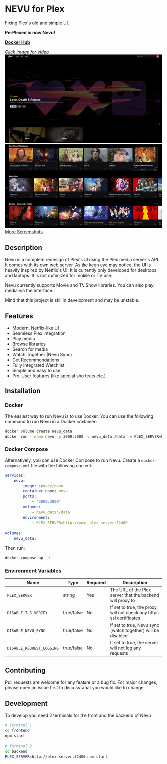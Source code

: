 # NEVU for Plex
Fixing Plex's old and simple UI.

**PerPlexed is now Nevu!**

[**Docker Hub**](https://hub.docker.com/r/ipmake/nevu)

*Click image for video*
[![Nevu1](assets/screenshot1.png)](https://www.youtube.com/watch?v=PuTOw3Wg9oY)
![Nevu2](assets/screenshot2.png)
[More Screenshots](https://github.com/Ipmake/Nevu/tree/main/assets)

## Description

Nevu is a complete redesign of Plex's UI using the Plex media server's API. It comes with its own web server. As the keen eye may notice, the UI is heavily inspired by Netflix's UI. It is currently only developed for desktops and laptops. It is not optimized for mobile or TV use.

Nevu currently supports Movie and TV Show libraries. You can also play media via the interface.

Mind that this project is still in development and may be unstable.


## Features
- Modern, Netflix-like UI
- Seamless Plex integration
- Play media
- Browse libraries
- Search for media
- Watch Together (Nevu Sync)
- Get Recommendations
- Fully integrated Watchlist
- Simple and easy to use
- Pro-User features (like special shortcuts etc.)

## Installation

### Docker

The easiest way to run Nevu is to use Docker. You can use the following command to run Nevu in a Docker container:

```bash
docker volume create nevu_data
docker run --name nevu -p 3000:3000 -v nevu_data:/data -e PLEX_SERVER=http://your-plex-server:32400 ipmake/nevu
```

### Docker Compose

Alternatively, you can use Docker Compose to run Nevu. Create a `docker-compose.yml` file with the following content:

```yaml
services:
    nevu:
        image: ipmake/nevu
        container_name: nevu
        ports:
            - "3000:3000"
        volumes:
            - nevu_data:/data
        environment:
            - PLEX_SERVER=http://your-plex-server:32400

volumes:
    nevu_data:
```

Then run:

```bash
docker-compose up -d
```

### Environment Variables
| Name                     | Type       | Required | Description                                                                 |
|--------------------------|------------|----------|-----------------------------------------------------------------------------|
| `PLEX_SERVER`            | string     | Yes      | The URL of the Plex server that the backend will proxy to                   |
| `DISABLE_TLS_VERIFY`     | true/false | No       | If set to true, the proxy will not check any https ssl certificates         |
| `DISABLE_NEVU_SYNC`      | true/false | No       | If set to true, Nevu sync (watch together) will be disabled                 |
| `DISABLE_REQUEST_LOGGING`| true/false | No       | If set to true, the server will not log any requests                        |



## Contributing
Pull requests are welcome for any feature or a bug fix. For major changes, please open an issue first to discuss what you would like to change.

## Development

To develop you need 2 terminals for the front and the backend of Nevu

```bash
# Terminal 1
cd frontend
npm start

# Terminal 2
cd backend
PLEX_SERVER=http://plex-server:32400 npm start
```
